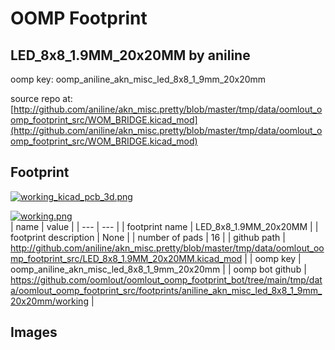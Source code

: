 # OOMP Footprint  
## LED_8x8_1.9MM_20x20MM  by aniline  
  
oomp key: oomp_aniline_akn_misc_led_8x8_1_9mm_20x20mm  
  
source repo at: [http://github.com/aniline/akn_misc.pretty/blob/master/tmp/data/oomlout_oomp_footprint_src/WOM_BRIDGE.kicad_mod](http://github.com/aniline/akn_misc.pretty/blob/master/tmp/data/oomlout_oomp_footprint_src/WOM_BRIDGE.kicad_mod)  
## Footprint  
  
[![working_kicad_pcb_3d.png](working_kicad_pcb_3d_600.png)](working_kicad_pcb_3d.png)  
  
[![working.png](working_600.png)](working.png)  
| name | value | 
| --- | --- | 
| footprint name | LED_8x8_1.9MM_20x20MM | 
| footprint description | None | 
| number of pads | 16 | 
| github path | http://github.com/aniline/akn_misc.pretty/blob/master/tmp/data/oomlout_oomp_footprint_src/LED_8x8_1.9MM_20x20MM.kicad_mod | 
| oomp key | oomp_aniline_akn_misc_led_8x8_1_9mm_20x20mm | 
| oomp bot github | https://github.com/oomlout/oomlout_oomp_footprint_bot/tree/main/tmp/data/oomlout_oomp_footprint_src/footprints/aniline_akn_misc_led_8x8_1_9mm_20x20mm/working | 
## Images  
